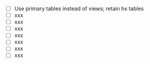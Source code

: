 - [ ] Use primary tables instead of views; retain hx tables
- [ ] xxx
- [ ] xxx
- [ ] xxx
- [ ] xxx
- [ ] xxx
- [ ] xxx
- [ ] xxx